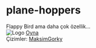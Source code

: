 # plane-hoppers
Flappy Bird ama daha çok özellik... \
![Logo](https://adigeweb.github.io/plane-hoppers/kaynak/logo.png)
[Oyna](https://adigeweb.github.io/plane-hoppers) \
Çizimler: [MaksimGorky](https://github.com/MaksimGorky)
